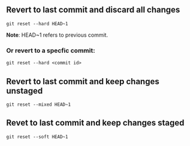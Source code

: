## Revert to last commit and discard all changes
`git reset --hard HEAD~1`

**Note**: HEAD~1 refers to previous commit.

### Or revert to a specfic commit:
`git reset --hard <commit id>`

## Revert to last commit and keep changes unstaged
`git reset --mixed HEAD~1`

## Revet to last commit and keep changes staged
`git reset --soft HEAD~1`

